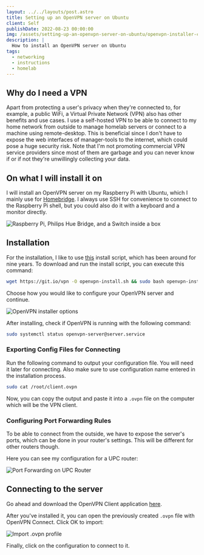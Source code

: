 ```yaml
---
layout: ../../layouts/post.astro
title: Setting up an OpenVPN server on Ubuntu
client: Self
publishDate: 2022-08-23 00:00:00
img: /assets/setting-up-an-openvpn-server-on-ubuntu/openvpn-installer-console.png
description: |
  How to install an OpenVPN server on Ubuntu
tags:
  - networking
  - instructions
  - homelab
---
```


## Why do I need a VPN

Apart from protecting a user's privacy when they're connected to, for example, a public WiFi, a Virtual Private Network (VPN) also has other benefits and use cases. I use a self-hosted VPN to be able to connect to my home network from outside to manage homelab servers or connect to a machine using remote-desktop. This is beneficial since I don't have to expose the web interfaces of manager-tools to the internet, which could pose a huge security risk.
Note that I'm not promoting commercial VPN service providers since most of them are garbage and you can never know if or if not they're unwillingly collecting your data.

## On what I will install it on

I will install an OpenVPN server on my Raspberry Pi with Ubuntu, which I mainly use for [Homebridge](https://homebridge.io/). I always use SSH for convenience to connect to the Raspberry Pi shell, but you could also do it with a keyboard and a monitor directly.

![Raspberry Pi, Philips Hue Bridge, and a Switch inside a box](/assets/setting-up-an-openvpn-server-on-ubuntu/overview-cable-box.jpg)

## Installation

For the installation, I like to use [this](https://github.com/Nyr/openvpn-install) install script, which has been around for nine years. To download and run the install script, you can execute this command:

```bash
wget https://git.io/vpn -O openvpn-install.sh && sudo bash openvpn-install.sh
```

Choose how you would like to configure your OpenVPN server and continue.

![OpenVPN installer options](/assets/setting-up-an-openvpn-server-on-ubuntu/openvpn-installer-console.png)

After installing, check if OpenVPN is running with the following command:

```bash
sudo systemctl status openvpn-server@server.service
```

### Exporting Config Files for Connecting

Run the following command to output your configuration file. You will need it later for connecting. Also make sure to use configuration name entered in the installation process.

```bash
sudo cat /root/client.ovpn
```

Now, you can copy the output and paste it into a `.ovpn` file on the computer which will be the VPN client.

### Configuring Port Forwarding Rules

To be able to connect from the outside, we have to expose the server's ports, which can be done in your router's settings. This will be different for other routers though.

Here you can see my configuration for a UPC router:

![Port Forwarding on UPC Router](/assets/setting-up-an-openvpn-server-on-ubuntu/upc-port-forwarding-rules.png)

## Connecting to the server

Go ahead and download the OpenVPN Client application [here](https://openvpn.net/vpn-client/).

After you've installed it, you can open the previously created `.ovpn` file with OpenVPN Connect. Click OK to import:

![Import .ovpn profile](/assets/setting-up-an-openvpn-server-on-ubuntu/openvpn-connect-import.png)

Finally, click on the configuration to connect to it.
